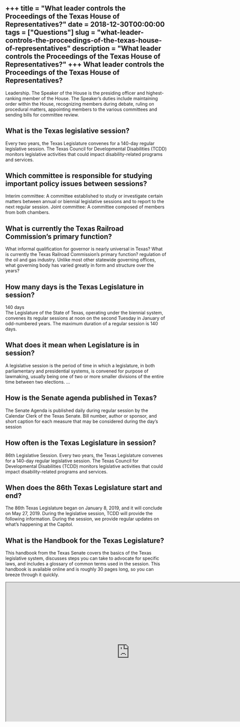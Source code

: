 +++
title = "What leader controls the Proceedings of the Texas House of Representatives?"
date = 2018-12-30T00:00:00
tags = ["Questions"]
slug = "what-leader-controls-the-proceedings-of-the-texas-house-of-representatives"
description = "What leader controls the Proceedings of the Texas House of Representatives?"
+++
What leader controls the Proceedings of the Texas House of Representatives?
---------------------------------------------------------------------------

Leadership. The Speaker of the House is the presiding officer and highest-ranking member of the House. The Speaker’s duties include maintaining order within the House, recognizing members during debate, ruling on procedural matters, appointing members to the various committees and sending bills for committee review.

What is the Texas legislative session?
--------------------------------------

Every two years, the Texas Legislature convenes for a 140-day regular legislative session. The Texas Council for Developmental Disabilities (TCDD) monitors legislative activities that could impact disability-related programs and services.

Which committee is responsible for studying important policy issues between sessions?
-------------------------------------------------------------------------------------

Interim committee: A committee established to study or investigate certain matters between annual or biennial legislative sessions and to report to the next regular session. Joint committee: A committee composed of members from both chambers.

What is currently the Texas Railroad Commission’s primary function?
-------------------------------------------------------------------

What informal qualification for governor is nearly universal in Texas? What is currently the Texas Railroad Commission’s primary function? regulation of the oil and gas industry. Unlike most other statewide governing offices, what governing body has varied greatly in form and structure over the years?

How many days is the Texas Legislature in session?
--------------------------------------------------

140 days  
The Legislature of the State of Texas, operating under the biennial system, convenes its regular sessions at noon on the second Tuesday in January of odd-numbered years. The maximum duration of a regular session is 140 days.

What does it mean when Legislature is in session?
-------------------------------------------------

A legislative session is the period of time in which a legislature, in both parliamentary and presidential systems, is convened for purpose of lawmaking, usually being one of two or more smaller divisions of the entire time between two elections. …

How is the Senate agenda published in Texas?
--------------------------------------------

The Senate Agenda is published daily during regular session by the Calendar Clerk of the Texas Senate. Bill number, author or sponsor, and short caption for each measure that may be considered during the day’s session

How often is the Texas Legislature in session?
----------------------------------------------

86th Legislative Session. Every two years, the Texas Legislature convenes for a 140-day regular legislative session. The Texas Council for Developmental Disabilities (TCDD) monitors legislative activities that could impact disability-related programs and services.

When does the 86th Texas Legislature start and end?
---------------------------------------------------

The 86th Texas Legislature began on January 8, 2019, and it will conclude on May 27, 2019. During the legislative session, TCDD will provide the following information. During the session, we provide regular updates on what’s happening at the Capitol.

What is the Handbook for the Texas Legislature?
-----------------------------------------------

This handbook from the Texas Senate covers the basics of the Texas legislative system, discusses steps you can take to advocate for specific laws, and includes a glossary of common terms used in the session. This handbook is available online and is roughly 30 pages long, so you can breeze through it quickly.

<iframe allow="accelerometer; autoplay; clipboard-write; encrypted-media; gyroscope; picture-in-picture" allowfullscreen="" class="__youtube_prefs__  epyt-is-override  no-lazyload" data-no-lazy="1" data-origheight="433" data-origwidth="770" data-skipgform_ajax_framebjll="" height="433" id="_ytid_29562" loading="lazy" src="https://www.youtube.com/embed/xWEsoDItX0Y?enablejsapi=1&autoplay=0&cc_load_policy=0&cc_lang_pref=&iv_load_policy=1&loop=0&modestbranding=0&rel=1&fs=1&playsinline=0&autohide=2&theme=dark&color=red&controls=1&" title="YouTube player" width="770"></iframe>